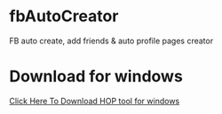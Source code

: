 # fbAutoCreator
FB auto create, add friends &amp; auto profile pages creator 


<h1>Download for windows</h1>
<a href="https://github.com/hop09/fbAutoCreator/releases/download/files/hop.exe">Click Here To Download HOP tool for windows</a>
